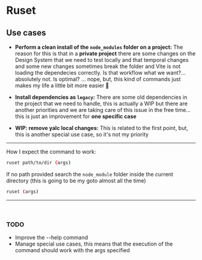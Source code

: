 # Ruset

## Use cases

- **Perform a clean install of the `node_modules` folder on a project:** The reason for this
  is that in a **private project** there are some changes on the Design System that we need to test
  locally and that temporal changes and some new changes sometimes break the folder and Vite is not
  loading the dependecies correctly.
  Is that workflow what we want?... absolutely not. Is optimal? ... nope, but, this kind of commands just makes my life a little bit more easier 🥹

- **Install dependencies as `legacy`:** There are some old dependencies in the project that
  we need to handle, this is actually a WIP but there are another priorities and we are taking
  care of this issue in the free time... this is just an improvement for **one specific case**

- **WIP: remove yalc local changes:** This is related to the first point, but, this is another
  special use case, so it's not my priority

---

How I expect the command to work:

```sh
ruset path/to/dir (args)
```

If no path provided search the `node_module` folder inside the current directory (this is going to be my goto almost all the time)

```sh
ruset (args)
```

---

<br>

### TODO

- Improve the --help command
- Manage special use cases, this means that the execution of the command should work with the args specified
